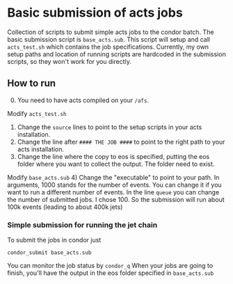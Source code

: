 # Basic submission of acts jobs

Collection of scripts to submit simple acts jobs to the condor batch. 
The basic submission script is `base_acts.sub`. This script will setup and call `acts_test.sh` which contains the job specifications. 
Currently, my own setup paths and location of running scripts are hardcoded in the submission scripts, so they won't work for you directly.

## How to run

0) You need to have acts compiled on your `/afs`. 

Modify `acts_test.sh`
1) Change the `source` lines to point to the setup scripts in your acts installation. 
2) Change the line after `#### THE JOB ####` to point to the right path to your acts installation. 
3) Change the line where the copy to eos is specified, putting the eos folder where you want to collect the output. The folder need to exist.

Modify `base_acts.sub`
4) Change the "executable" to point to your path. 
In arguments, 1000 stands for the number of events. You can change it if you want to run a different number of events. 
In the line `queue` you can change the number of submitted jobs. I chose 100. So the submission will run about 100k events (leading to about 400k jets)

### Simple submission for running the jet chain

To submit the jobs in condor just 
```
condor_submit base_acts.sub
```
You can monitor the job status by `condor_q`
When your jobs are going to finish, you'll have the output in the eos folder specified in `base_acts.sub`

